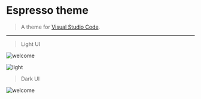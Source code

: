 # Espresso theme
> A theme for [Visual Studio Code](http://code.visualstudio.com).
---

> Light UI

![welcome](https://raw.githubusercontent.com/Rasarts/EspressoVsCode/master/preview/preview_light_ui_welcome.png)

![light](https://raw.githubusercontent.com/Rasarts/EspressoVsCode/master/preview/preview_light_ui.png)

> Dark UI

![welcome](https://raw.githubusercontent.com/Rasarts/EspressoVsCode/master/preview/preview_dartk_ui_welcome.png)
